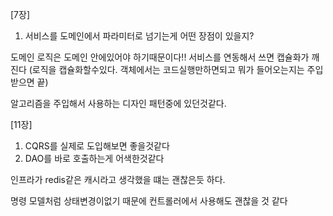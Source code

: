 [7장]
1. 서비스를 도메인에서 파라미터로 넘기는게 어떤 장점이 있을지?

도메인 로직은 도메인 안에있어야 하기때문이다!!  서비스를 연동해서 쓰면 캡슐화가 깨진다 (로직을 캡슐화할수있다. 객체에서는 코드실행만하면되고 뭐가 들어오는지는 주입받으면 끝)

알고리즘을 주입해서 사용하는 디자인 패턴중에 있던것같다. 



[11장]
1. CQRS를 실제로 도입해보면 좋을것같다
2. DAO를 바로 호출하는게 어색한것같다 

인프라가 redis같은 캐시라고 생각했을 떄는 괜찮은듯 하다.

명령 모델처럼 상태변경이없기 때문에 컨트롤러에서 사용해도 괜찮을 것 같다
